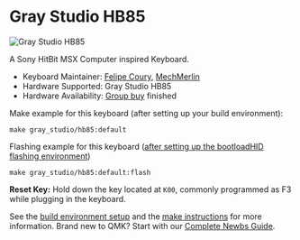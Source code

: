 # Gray Studio HB85

![Gray Studio HB85](https://i.imgur.com/Sk3cupR.jpg)

A Sony HitBit MSX Computer inspired Keyboard.

* Keyboard Maintainer: [Felipe Coury](https://github.com/fcoury), [MechMerlin](https://github.com/mechmerlin)
* Hardware Supported: Gray Studio HB85
* Hardware Availability: [Group buy](https://en.zfrontier.com/products/gray-hb85) finished

Make example for this keyboard (after setting up your build environment):

    make gray_studio/hb85:default

Flashing example for this keyboard ([after setting up the bootloadHID flashing environment](https://docs.qmk.fm/#/flashing_bootloadhid))

    make gray_studio/hb85:default:flash

**Reset Key:** Hold down the key located at `K00`, commonly programmed as F3 while plugging in the keyboard.

See the [build environment setup](https://docs.qmk.fm/#/getting_started_build_tools) and the [make instructions](https://docs.qmk.fm/#/getting_started_make_guide) for more information. Brand new to QMK? Start with our [Complete Newbs Guide](https://docs.qmk.fm/#/newbs).
